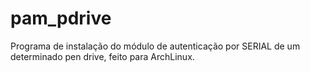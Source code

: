 # pam_pdrive
Programa de instalação do módulo de autenticação por SERIAL de um determinado pen drive, feito para ArchLinux.
